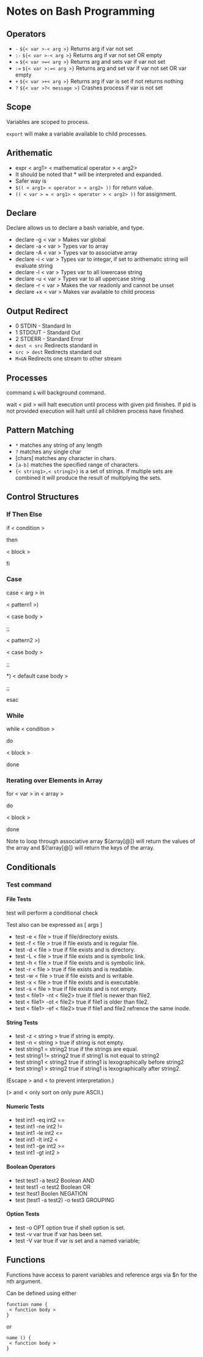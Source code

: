 # Notes on Bash Programming
## Operators
* `-`  `${< var >-< arg >}`     Returns arg if var not set
* `:-` `${< var >-< arg >}`     Returns arg if var not set OR empty
* `=`  `${< var >=< arg >}`     Returns arg and sets var if var not set
* `:=` `${< var >:=< arg >}`    Returns arg and set var if var not set OR var empty
* `+`  `${< var >+< arg >}`     Returns arg if var is set if not returns nothing
* `?`  `${< var >?< message >}` Crashes process if var is not set

## Scope
Variables are scoped to process.

`export` will make a variable available to child processes.

## Arithematic
* expr < arg1> < mathematical operator > < arg2> 
* It should be noted that * will be interpreted and expanded.
* Safer way is
* `$(( < arg1> < operator > < arg2> ))` for return value.
* `(( < var > = < arg1> < operator > < arg2> ))` for assignment.

## Declare
Declare allows us to declare a bash variable, and type.
* declare -g < var > Makes var global
* declare -a < var > Types var to array
* declare -A < var > Types var to associatve array
* declare -i < var > Types var to integar, if set to arithematic string will evaluate string
* declare -l < var > Types var to all lowercase string
* declare -u < var > Types var to all uppercase string
* declare -r < var > Makes the var readonly and cannot be unset
* declare +x < var > Makes var available to child process

## Output Redirect
* 0 STDIN - Standard In
* 1 STDOUT - Standard Out
* 2 STDERR - Standard Error
* `dest < src` Redirects standard in
* `src > dest` Redirects standard out
* `M>&N` Redirects one stream to other stream

## Processes
command `&` will background command.

wait < pid > will halt execution until process with given pid finishes. If pid is not provided execution will halt until all children process have finished.

## Pattern Matching
* `*` matches any string of any length
* `?` matches any single char
* [chars] matches any character in chars.
* `[a-b]` matches the specified range of characters.
* `{< string1>,< string2>}` is a set of strings. If multiple sets are combined it will produce the result of multiplying the sets.

## Control Structures

### If Then Else
if < condition >

then

 < block >

fi

### Case
case < arg > in 

 < pattern1 >)

  < case body >

  ;;

 < pattern2 >)

  < case body >

  ;;

  \*)
  < default case body >

 ;;

esac

### While
while < condition >

do

 < block >

done

### Iterating over Elements in Array
for < var > in < array >

do

 < block >

done

Note to loop through associative array ${array[@]} will return the values of the array and ${!array[@]} will return the keys of the array.

## Conditionals
### Test command

#### File Tests
test will perform a conditional check

Test also can be expressed as [ args ]

* test -e < file > true if file/directory exists.
* test -f < file > true if file exists and is regular file.
* test -d < file > true if file exists and is directory.
* test -L < file > true if file exists and is symbolic link.
* test -h < file > true if file exists and is symbolic link.
* test -r < file > true if file exists and is readable.
* test -w < file > true if file exists and is writable.
* test -x < file > true if file exists and is executable.
* test -s < file > true if file exists and is not empty.
* test < file1> -nt < file2> true if file1 is newer than file2.
* test < file1> -ot < file2> true if file1 is older than file2.
* test < file1> -ef < file2> true if file1 and file2 refrence the same inode.

#### String Tests
* test -z < string > true if string is empty.
* test -n < string > true if string is not empty.
* test string1 = string2 true if the strings are equal.
* test string1 != string2 true if string1 is not equal to string2
* test string1 < string2 true if string1 is lexographically before string2
* test string1 > string2 true if string1 is lexographically after string2.

(Escape > and < to prevent interpretation.)

(> and < only sort on only pure ASCII.)

#### Numeric Tests
* test int1 -eq int2 ==
* test int1 -ne int2 !=
* test int1 -le int2 <=
* test int1 -lt int2 <
* test int1 -ge int2 >=
* test int1 -gt int2 >

#### Boolean Operators
* test test1 -a test2 Boolean AND
* test test1 -o test2 Boolean OR
* test !test1 Boolen NEGATION
* test (test1 -a test2) -o test3 GROUPING

#### Option Tests
* test -o OPT option true if shell option is set.
* test -v var true if var has been set.
* test -V var true if var is set and a named variable;

## Functions
Functions have access to parent variables and reference args via $n for the nth argument. 

Can be defined using either

```
function name {
 < function body >
}
```
or 

```
name () {
 < function body >
}
```
